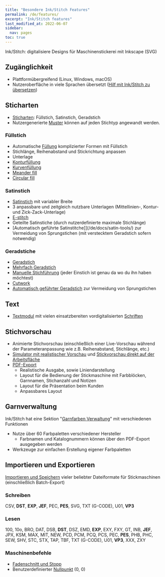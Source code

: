 ```yaml
---
title: "Besondere Ink/Stitch Features"
permalink: /de/features/
excerpt: "Ink/Stitch features"
last_modified_at: 2022-06-07
sidebar:
  nav: pages
toc: true
---
```

Ink/Stitch: digitalisiere Designs für Maschinenstickerei mit Inkscape (SVG)

## Zugänglichkeit

* Plattformübergreifend (Linux, Windows, macOS)
* Nutzeroberfläche in viele Sprachen übersetzt ([Hilf mit Ink/Stitch zu übersetzen](https://translate.inkstitch.org))

## Sticharten

* [Sticharten](/de/docs/stitch-library/): Füllstich, Satinstich, Geradstich
* Nutzergenerierte [Muster](/de/docs/stitches/patterns/) können auf jeden Stichtyp angewandt werden.

### Füllstich

* Automatische [Füllung](/de/docs/stitches/fill-stitch/) komplizierter Formen mit Füllstich
* Stichlänge, Reihenabstand und Stickrichtung anpassen
* Unterlage
* [Konturfüllung](/de/docs/stitches/contour-fill/)
* [Kurvenfüllung](/de/docs/stitches/guided-fill/)
* [Meander fill](/de/docs/stitches/meander-fill/)
* [Circular fill](/de/docs/stitches/circular-fill/)

### Satinstich
* [Satinstich](/de/docs/stitches/satin-column/) mit variabler Breite
* 3 anpassbare und zeitgleich nutzbare Unterlagen (Mittellinien-, Kontur- und Zick-Zack-Unterlage)
* [E-stitch](/de/docs/stitches/e-stitch/)
* Geteilte Satinstiche (durch nutzerdefinierte maximale Stichlänge)
* [Automatisch geführte Satinstitche]](/de/docs/satin-tools/) zur Vermeidung von Sprungstichen (mit verstecktem Geradstich sofern notwendig)

### Geradstiche

* [Geradstich](/de/docs/stitches/running-stitch/)
* [Mehrfach Geradstich](/de/docs/stitches/bean-stitch/)
* [Manuelle Stichführung](/de/docs/stitches/manual-stitch/) (jeder Einstich ist genau da wo du ihn haben möchtest)
* [Cutwork](/de/docs/cutwork/)
* [Automatisch geführter Geradstich](/de/docs/stroke-tools/) zur Vermeidung von Sprungstichen

## Text

* [Textmodul](/de/docs/lettering/) mit vielen einsatzbereiten vordigitalisierten [Schriften](/de/fonts/font-library/)

## Stichvorschau

* Animierte Stichvorschau (einschließlich einer Live-Vorschau während der Parameteranpassung wie z.B. Reihenabstand, Stichlänge, etc.)
* [Simulator mit realistischer Vorschau](/de/docs/visualize/) und [Stickvorschau direkt auf der Arbeitsfläche](/de/docs/visualize/)
* [PDF-Export](/de/docs/print-pdf/)
  * Realistische Ausgabe, sowie Liniendarstellung
  * Layout für die Bedienung der Stickmaschine mit Farbblöcken, Garnnamen, Stichanzahl und Notizen
  * Layout für die Präsentation beim Kunden
  * Anpassbares Layout

## Garnverwaltung

Ink/Stitch hat eine Sektion "[Garnfarben Verwaltung](/de/docs/thread-color/)" mit verschiedenen Funktionen

* Nutze über 60 Farbpaletten verschiedener Hersteller
  * Farbnamen und Katalognummern können über den PDF-Export ausgegeben werden
* Werkzeuge zur einfachen Erstellung eigener Farbpaletten

## Importieren und Exportieren

[Importieren und Speichern](/de/docs/import-export/) vieler beliebter Dateiformate für Stickmaschinen (einschließlich Batch-Export)

### Schreiben
CSV, **DST**, **EXP**, **JEF**, PEC, **PES**, SVG, TXT (G-CODE), U01, **VP3**

### Lesen
100, 10o, BRO, DAT, DSB, **DST**, DSZ, EMD, **EXP**, EXY, FXY, GT, INB, **JEF**, JPX, KSM, MAX, MIT, NEW, PCD, PCM, PCQ, PCS, PEC, **PES**, PHB, PHC, SEW, SHV, STC, STX, TAP, TBF, TXT (G-CODE), U01, **VP3**, XXX, ZXY

### Maschinenbefehle

* [Fadenschnitt und Stopp](/de/docs/commands/)
* Benutzerdefinierter [Nullpunkt](/de/docs/commands/) (0, 0)

